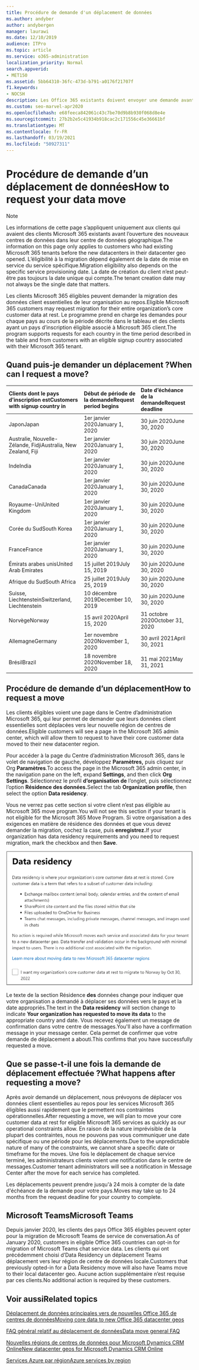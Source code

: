 ```yaml
---
title: Procédure de demande d'un déplacement de données
ms.author: andyber
author: andybergen
manager: laurawi
ms.date: 12/10/2019
audience: ITPro
ms.topic: article
ms.service: o365-administration
localization_priority: Normal
search.appverid:
- MET150
ms.assetid: 5bb64310-36fc-473d-b791-a0176f21707f
f1.keywords:
- NOCSH
description: Les Office 365 existants doivent envoyer une demande avant la date d’échéance pour que leurs données de services Microsoft 365 sont déplacées vers leur nouvelle région.
ms.custom: seo-marvel-apr2020
ms.openlocfilehash: e68feeca842061c43c7be70d9b8b930f068d8e4e
ms.sourcegitcommit: 27b2b2e5c41934b918cac2c171556c45e36661bf
ms.translationtype: MT
ms.contentlocale: fr-FR
ms.lasthandoff: 03/19/2021
ms.locfileid: "50927311"
---
```

# <a name="how-to-request-your-data-move"></a><span data-ttu-id="d0785-103">Procédure de demande d’un déplacement de données</span><span class="sxs-lookup"><span data-stu-id="d0785-103">How to request your data move</span></span>

> [!NOTE]
> <span data-ttu-id="d0785-104">Les informations de cette page s’appliquent uniquement aux clients qui avaient des clients Microsoft 365 existants avant l’ouverture des nouveaux centres de données dans leur centre de données géographique.</span><span class="sxs-lookup"><span data-stu-id="d0785-104">The information on this page only applies to customers who had existing Microsoft 365 tenants before the new datacenters in their datacenter geo opened.</span></span> <span data-ttu-id="d0785-105">L’éligibilité à la migration dépend également de la date de mise en service du service spécifique.</span><span class="sxs-lookup"><span data-stu-id="d0785-105">Migration eligibility also depends on the specific service provisioning date.</span></span>  <span data-ttu-id="d0785-106">La date de création du client n’est peut-être pas toujours la date unique qui compte.</span><span class="sxs-lookup"><span data-stu-id="d0785-106">The tenant creation date may not always be the single date that matters.</span></span>
  
<span data-ttu-id="d0785-107">Les clients Microsoft 365 éligibles peuvent demander la migration des données client essentielles de leur organisation au repos.</span><span class="sxs-lookup"><span data-stu-id="d0785-107">Eligible Microsoft 365 customers may request migration for their entire organization’s core customer data at rest.</span></span>  <span data-ttu-id="d0785-108">Le programme prend en charge les demandes pour chaque pays au cours de la période décrite dans le tableau et des clients ayant un pays d’inscription éligible associé à Microsoft 365 client.</span><span class="sxs-lookup"><span data-stu-id="d0785-108">The program supports requests for each country in the time period described in the table and from customers with an eligible signup country associated with their Microsoft 365 tenant.</span></span>
  
## <a name="when-can-i-request-a-move"></a><span data-ttu-id="d0785-109">Quand puis-je demander un déplacement ?</span><span class="sxs-lookup"><span data-stu-id="d0785-109">When can I request a move?</span></span>

| <span data-ttu-id="d0785-110">Clients dont le pays d’inscription est</span><span class="sxs-lookup"><span data-stu-id="d0785-110">Customers with signup country in</span></span> | <span data-ttu-id="d0785-111">Début de période de la demande</span><span class="sxs-lookup"><span data-stu-id="d0785-111">Request period begins</span></span> | <span data-ttu-id="d0785-112">Date d’échéance de la demande</span><span class="sxs-lookup"><span data-stu-id="d0785-112">Request deadline</span></span> |
|:-----|:-----|:-----|
|<span data-ttu-id="d0785-113">Japon</span><span class="sxs-lookup"><span data-stu-id="d0785-113">Japan</span></span>  <br/> |<span data-ttu-id="d0785-114">1er janvier 2020</span><span class="sxs-lookup"><span data-stu-id="d0785-114">January 1, 2020</span></span>  <br/> |<span data-ttu-id="d0785-115">30 juin 2020</span><span class="sxs-lookup"><span data-stu-id="d0785-115">June 30, 2020</span></span>  <br/> |
|<span data-ttu-id="d0785-116">Australie, Nouvelle-Zélande, Fidji</span><span class="sxs-lookup"><span data-stu-id="d0785-116">Australia, New Zealand, Fiji</span></span>  <br/> |<span data-ttu-id="d0785-117">1er janvier 2020</span><span class="sxs-lookup"><span data-stu-id="d0785-117">January 1, 2020</span></span>  <br/> |<span data-ttu-id="d0785-118">30 juin 2020</span><span class="sxs-lookup"><span data-stu-id="d0785-118">June 30, 2020</span></span>  <br/> |
|<span data-ttu-id="d0785-119">Inde</span><span class="sxs-lookup"><span data-stu-id="d0785-119">India</span></span>  <br/> |<span data-ttu-id="d0785-120">1er janvier 2020</span><span class="sxs-lookup"><span data-stu-id="d0785-120">January 1, 2020</span></span>  <br/> |<span data-ttu-id="d0785-121">30 juin 2020</span><span class="sxs-lookup"><span data-stu-id="d0785-121">June 30, 2020</span></span>  <br/> |
|<span data-ttu-id="d0785-122">Canada</span><span class="sxs-lookup"><span data-stu-id="d0785-122">Canada</span></span>  <br/> |<span data-ttu-id="d0785-123">1er janvier 2020</span><span class="sxs-lookup"><span data-stu-id="d0785-123">January 1, 2020</span></span>  <br/> |<span data-ttu-id="d0785-124">30 juin 2020</span><span class="sxs-lookup"><span data-stu-id="d0785-124">June 30, 2020</span></span>  <br/> |
|<span data-ttu-id="d0785-125">Royaume-Uni</span><span class="sxs-lookup"><span data-stu-id="d0785-125">United Kingdom</span></span>  <br/> |<span data-ttu-id="d0785-126">1er janvier 2020</span><span class="sxs-lookup"><span data-stu-id="d0785-126">January 1, 2020</span></span>  <br/> |<span data-ttu-id="d0785-127">30 juin 2020</span><span class="sxs-lookup"><span data-stu-id="d0785-127">June 30, 2020</span></span>  <br/> |
|<span data-ttu-id="d0785-128">Corée du Sud</span><span class="sxs-lookup"><span data-stu-id="d0785-128">South Korea</span></span>  <br/> |<span data-ttu-id="d0785-129">1er janvier 2020</span><span class="sxs-lookup"><span data-stu-id="d0785-129">January 1, 2020</span></span>  <br/> |<span data-ttu-id="d0785-130">30 juin 2020</span><span class="sxs-lookup"><span data-stu-id="d0785-130">June 30, 2020</span></span>  <br/> |
|<span data-ttu-id="d0785-131">France</span><span class="sxs-lookup"><span data-stu-id="d0785-131">France</span></span>  <br/> |<span data-ttu-id="d0785-132">1er janvier 2020</span><span class="sxs-lookup"><span data-stu-id="d0785-132">January 1, 2020</span></span>  <br/> |<span data-ttu-id="d0785-133">30 juin 2020</span><span class="sxs-lookup"><span data-stu-id="d0785-133">June 30, 2020</span></span>  <br/> |
|<span data-ttu-id="d0785-134">Émirats arabes unis</span><span class="sxs-lookup"><span data-stu-id="d0785-134">United Arab Emirates</span></span>  <br/> |<span data-ttu-id="d0785-135">15 juillet 2019</span><span class="sxs-lookup"><span data-stu-id="d0785-135">July 15, 2019</span></span>  <br/> |<span data-ttu-id="d0785-136">30 juin 2020</span><span class="sxs-lookup"><span data-stu-id="d0785-136">June 30, 2020</span></span>  <br/> |
|<span data-ttu-id="d0785-137">Afrique du Sud</span><span class="sxs-lookup"><span data-stu-id="d0785-137">South Africa</span></span>  <br/> |<span data-ttu-id="d0785-138">25 juillet 2019</span><span class="sxs-lookup"><span data-stu-id="d0785-138">July 25, 2019</span></span>  <br/> |<span data-ttu-id="d0785-139">30 juin 2020</span><span class="sxs-lookup"><span data-stu-id="d0785-139">June 30, 2020</span></span>  <br/> |
|<span data-ttu-id="d0785-140">Suisse, Liechtenstein</span><span class="sxs-lookup"><span data-stu-id="d0785-140">Switzerland, Liechtenstein</span></span>  <br/> |<span data-ttu-id="d0785-141">10 décembre 2019</span><span class="sxs-lookup"><span data-stu-id="d0785-141">December 10, 2019</span></span>  <br/> |<span data-ttu-id="d0785-142">30 juin 2020</span><span class="sxs-lookup"><span data-stu-id="d0785-142">June 30, 2020</span></span>  <br/> |
|<span data-ttu-id="d0785-143">Norvège</span><span class="sxs-lookup"><span data-stu-id="d0785-143">Norway</span></span>  <br/> |<span data-ttu-id="d0785-144">15 avril 2020</span><span class="sxs-lookup"><span data-stu-id="d0785-144">April 15, 2020</span></span>  <br/> |<span data-ttu-id="d0785-145">31 octobre 2020</span><span class="sxs-lookup"><span data-stu-id="d0785-145">October 31, 2020</span></span>  <br/> |
|<span data-ttu-id="d0785-146">Allemagne</span><span class="sxs-lookup"><span data-stu-id="d0785-146">Germany</span></span>  <br/> |<span data-ttu-id="d0785-147">1er novembre 2020</span><span class="sxs-lookup"><span data-stu-id="d0785-147">November 1, 2020</span></span>  <br/> |<span data-ttu-id="d0785-148">30 avril 2021</span><span class="sxs-lookup"><span data-stu-id="d0785-148">April 30, 2021</span></span>  <br/> |
|<span data-ttu-id="d0785-149">Brésil</span><span class="sxs-lookup"><span data-stu-id="d0785-149">Brazil</span></span>  <br/> |<span data-ttu-id="d0785-150">18 novembre 2020</span><span class="sxs-lookup"><span data-stu-id="d0785-150">November 18, 2020</span></span>  <br/> |<span data-ttu-id="d0785-151">31 mai 2021</span><span class="sxs-lookup"><span data-stu-id="d0785-151">May 31, 2021</span></span>  <br/> |

## <a name="how-to-request-a-move"></a><span data-ttu-id="d0785-152">Procédure de demande d’un déplacement</span><span class="sxs-lookup"><span data-stu-id="d0785-152">How to request a move</span></span>

<span data-ttu-id="d0785-153">Les clients éligibles voient une page dans le Centre d’administration Microsoft 365, qui leur permet de demander que leurs données client essentielles sont déplacées vers leur nouvelle région de centres de données.</span><span class="sxs-lookup"><span data-stu-id="d0785-153">Eligible customers will see a page in the Microsoft 365 admin center, which will allow them to request to have their core customer data moved to their new datacenter region.</span></span>  
  
<span data-ttu-id="d0785-154">Pour accéder à la page du Centre d’administration Microsoft 365, dans le volet de navigation de gauche, développez **Paramètres,** puis cliquez sur Org **Paramètres**.</span><span class="sxs-lookup"><span data-stu-id="d0785-154">To access the page in the Microsoft 365 admin center, in the navigation pane on the left, expand **Settings**, and then click **Org Settings**.</span></span>
<span data-ttu-id="d0785-155">Sélectionnez le profil **d’organisation de** l’onglet, puis sélectionnez l’option **Résidence des données.**</span><span class="sxs-lookup"><span data-stu-id="d0785-155">Select the tab **Organization profile**, then select the option **Data residency**.</span></span>
  
<span data-ttu-id="d0785-156">Vous ne verrez pas cette section si votre client n’est pas éligible au Microsoft 365 move program.</span><span class="sxs-lookup"><span data-stu-id="d0785-156">You will not see this section if your tenant is not eligible for the Microsoft 365 Move Program.</span></span>  <span data-ttu-id="d0785-157">Si votre organisation a des exigences en matière de résidence des données et que vous devez demander la migration, cochez la case, puis **enregistrez.**</span><span class="sxs-lookup"><span data-stu-id="d0785-157">If your organization has data residency requirements and you need to request migration, mark the checkbox and then **Save**.</span></span>
  
![Écran de l'action d'abonnement dans le centre de données](../media/dataresidencyflyoutae.jpg)
  
<span data-ttu-id="d0785-159">Le texte de la section Résidence  **des** données change pour indiquer que votre organisation a demandé à déplacer ses données vers le pays et la date appropriés.</span><span class="sxs-lookup"><span data-stu-id="d0785-159">The text in the **Data residency** will section change to indicate **Your organization has requested to move its data** to the appropriate country and date.</span></span> <span data-ttu-id="d0785-160">Vous recevez également un message de confirmation dans votre centre de messages.</span><span class="sxs-lookup"><span data-stu-id="d0785-160">You'll also have a confirmation message in your message center.</span></span> <span data-ttu-id="d0785-161">Cela permet de confirmer que votre demande de déplacement a abouti.</span><span class="sxs-lookup"><span data-stu-id="d0785-161">This confirms that you have successfully requested a move.</span></span> 
  
## <a name="what-happens-after-requesting-a-move"></a><span data-ttu-id="d0785-162">Que se passe-t-il une fois la demande de déplacement effectuée ?</span><span class="sxs-lookup"><span data-stu-id="d0785-162">What happens after requesting a move?</span></span>

<span data-ttu-id="d0785-163">Après avoir demandé un déplacement, nous prévoyons de déplacer vos données client essentielles au repos pour les services Microsoft 365 éligibles aussi rapidement que le permettent nos contraintes opérationnelles.</span><span class="sxs-lookup"><span data-stu-id="d0785-163">After requesting a move, we will plan to move your core customer data at rest for eligible Microsoft 365 services as quickly as our operational constraints allow.</span></span> <span data-ttu-id="d0785-164">En raison de la nature imprévisible de la plupart des contraintes, nous ne pouvons pas vous communiquer une date spécifique ou une période pour les déplacements.</span><span class="sxs-lookup"><span data-stu-id="d0785-164">Due to the unpredictable nature of many of the constraints, we cannot share a specific date or timeframe for the moves.</span></span> <span data-ttu-id="d0785-165">Une fois le déplacement de chaque service terminé, les administrateurs clients voient une notification dans le centre de messages.</span><span class="sxs-lookup"><span data-stu-id="d0785-165">Customer tenant administrators will see a notification in Message Center after the move for each service has completed.</span></span>
  
<span data-ttu-id="d0785-166">Les déplacements peuvent prendre jusqu'à 24 mois à compter de la date d'échéance de la demande pour votre pays.</span><span class="sxs-lookup"><span data-stu-id="d0785-166">Moves may take up to 24 months from the request deadline for your country to complete.</span></span>
  
## <a name="microsoft-teams"></a><span data-ttu-id="d0785-167">Microsoft Teams</span><span class="sxs-lookup"><span data-stu-id="d0785-167">Microsoft Teams</span></span>

<span data-ttu-id="d0785-168">Depuis janvier 2020, les clients des pays Office 365 éligibles peuvent opter pour la migration de Microsoft Teams de service de conversation.</span><span class="sxs-lookup"><span data-stu-id="d0785-168">As of January 2020, customers in eligible Office 365 countries can opt-in for migration of Microsoft Teams chat service data.</span></span>  <span data-ttu-id="d0785-169">Les clients qui ont précédemment choisi d’Data Residency un déplacement Teams déplacement vers leur région de centre de données locale.</span><span class="sxs-lookup"><span data-stu-id="d0785-169">Customers that previously opted-in for a Data Residency move will also have Teams move to their local datacenter geo.</span></span>  <span data-ttu-id="d0785-170">Aucune action supplémentaire n’est requise par ces clients.</span><span class="sxs-lookup"><span data-stu-id="d0785-170">No additional action is required by these customers.</span></span>

## <a name="related-topics"></a><span data-ttu-id="d0785-171">Voir aussi</span><span class="sxs-lookup"><span data-stu-id="d0785-171">Related topics</span></span>

[<span data-ttu-id="d0785-172">Déplacement de données principales vers de nouvelles Office 365 de centres de données</span><span class="sxs-lookup"><span data-stu-id="d0785-172">Moving core data to new Office 365 datacenter geos</span></span>](moving-data-to-new-datacenter-geos.md)

[<span data-ttu-id="d0785-173">FAQ général relatif au déplacement de données</span><span class="sxs-lookup"><span data-stu-id="d0785-173">Data move general FAQ</span></span>](data-move-faq.md)

[<span data-ttu-id="d0785-174">Nouvelles régions de centres de données pour Microsoft Dynamics CRM Online</span><span class="sxs-lookup"><span data-stu-id="d0785-174">New datacenter geos for Microsoft Dynamics CRM Online</span></span>](/power-platform/admin/new-datacenter-regions)
  
[<span data-ttu-id="d0785-175">Services Azure par région</span><span class="sxs-lookup"><span data-stu-id="d0785-175">Azure services by region</span></span>](https://azure.microsoft.com/regions/)
